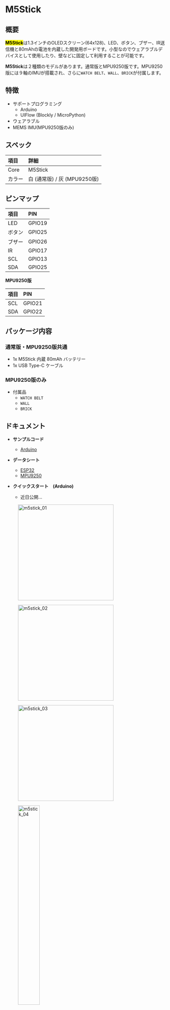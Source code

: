 # M5Stick

## 概要

<mark>**M5Stick**</mark>は1.3インチのOLEDスクリーン(64x128)、LED、ボタン、ブザー、IR送信機と80mAhの電池を内蔵した開発用ボードです。小型なのでウェアラブルデバイスとして使用したり、壁などに固定して利用することが可能です。

**M5Stick**は２種類のモデルがあります。通常版とMPU9250版です。MPU9250版には９軸のIMUが搭載され、さらに`WATCH BELT`、`WALL`、`BRICK`が付属します。

## 特徴

- サポートプログラミング
  - Arduino
  - UIFlow (Blockly / MicroPython)
- ウェアラブル
- MEMS IMU(MPU9250版のみ)

## スペック

|項目|詳細|
|:---|:---|
|Core|M5Stick|
|カラー|白 (通常版) / 灰 (MPU9250版)|

## ピンマップ

|項目|PIN|
|:---|:---|
|LED|GPIO19|
|ボタン|GPIO25|
|ブザー|GPIO26|
|IR|GPIO17|
|SCL|GPIO13|
|SDA|GPIO25|

**MPU9250版**

|項目|PIN|
|:---|:---|
|SCL|GPIO21|
|SDA|GPIO22|

## パッケージ内容

### 通常版・MPU9250版共通

- 1x M5Stick 内蔵 80mAh バッテリー
- 1x USB Type-C ケーブル

### MPU9250版のみ

- 付属品
  - `WATCH BELT`
  - `WALL`
  - `BRICK`

## ドキュメント

- **サンプルコード**
  - [Arduino](https://github.com/m5stack/M5Stack/tree/master/examples/Stick/FactoryTest)

- **データシート**
  - [ESP32](https://www.espressif.com/sites/default/files/documentation/esp32_datasheet_cn.pdf)
  - [MPU9250](https://www.invensense.com/wp-content/uploads/2015/02/PS-MPU-9250A-01-v1.1.pdf)

- **クイックスタート　(Arduino)**
  - 近日公開...

<figure>
  <img src="assets/img/product_pics/core/minicore/m5stick/m5stick_01.jpg" alt="m5stick_01" height="300px" width="300px">
</figure>
<figure>
  <img src="assets/img/product_pics/core/minicore/m5stick/m5stick_02.jpg" alt="m5stick_02" height="300px" width="300px">
</figure>
<figure>
  <img src="assets/img/product_pics/core/minicore/m5stick/m5stick_03.jpg" alt="m5stick_03" height="300px" width="300px">
</figure>
<figure>
  <img src="assets/img/product_pics/core/minicore/m5stick/m5stick_04.png" alt="m5stick_04" height="40%" width="40%">
</figure>

## 関連情報

- [M5Stick 購入(AliExpress)](https://www.aliexpress.com/store/product/M5Stack-M5Stick-ESP32-1-3-OLED-80-mah-Ir/3226069_32947692973.html)